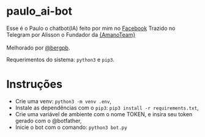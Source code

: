 # paulo_ai-bot<br>
Esse é o Paulo o chatbot(IA) feito por mim no <a href="https://www.facebook.com/Paulo-941070006090409/">Facebook</a> Trazido no Telegram por Alisson o Fundador da <a href="https://amanoteam.ml">{AmanoTeam}</a><br><br>Melhorado por <a href="https://github.com/bergpb">@bergpb</a>.

Requerimentos do sistema: <code>python3</code> e <code>pip3</code>.

# Instruções
- Crie uma venv: ```python3 -m venv .env```,
- Instale as dependências com o <code>pip3</code>: ```pip3 install -r requirements.txt```,
- Crie uma variável de ambiente com o nome TOKEN, e insira seu token gerado com o @botfather,
- Inicie o bot com o comando: ```python3 bot.py```
